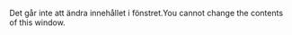 <span data-ttu-id="768f5-101">Det går inte att ändra innehållet i fönstret.</span><span class="sxs-lookup"><span data-stu-id="768f5-101">You cannot change the contents of this window.</span></span>